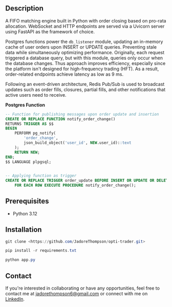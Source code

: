 ## **Description**

A FIFO matching engine built in Python with order closing based on pro-rata allocation. WebSocket and HTTP endpoints are served via a Uvicorn server using FastAPI as the framework of choice.

Postgres functions power the `db_listener` module, updating an in-memory cache of user orders upon INSERT or UPDATE queries. Preventing stale data while simultaneously optimizing performance. Originally, each request triggered a database query, but with this module, queries only occur when the database changes. Thus approach improves efficiency, especially since the platform isn't designed for high-frequency trading (HFT). As a result, order-related endpoints achieve latency as low as 9 ms.

Following an event-driven architecture, Redis Pub/Sub is used to broadcast updates such as order fills, closures, partial fills, and other notifications that active users need to receive.

**Postgres Function**

```sql
-- Function for publishing messages upon order update and insertion
CREATE OR REPLACE FUNCTION notify_order_change() 
RETURNS TRIGGER AS $$
BEGIN
    PERFORM pg_notify(
        'order_change', 
        json_build_object('user_id', NEW.user_id)::text
    );
    RETURN NEW;
END;
$$ LANGUAGE plpgsql;

	
-- Applying function as trigger
CREATE OR REPLACE TRIGGER order_update BEFORE INSERT OR UPDATE OR DELETE ON orders
	FOR EACH ROW EXECUTE PROCEDURE notify_order_change();
```

## Prerequisites

- Python 3.12

## **Installation**

```powershell
git clone <https://github.com/JadoreThompson/opti-trader.git>

pip install -r requirements.txt

python app.py

```

## **Contact**

If you're interested in collaborating or have any opportunities, feel free to contact me at [jadorethompson6@gmail.com](mailto:jadorethompson6@gmail.com) or connect with me on [LinkedIn](https://www.linkedin.com/in/jadore-t-49379a295/).
